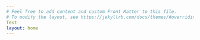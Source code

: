 ```yaml
---
# Feel free to add content and custom Front Matter to this file.
# To modify the layout, see https://jekyllrb.com/docs/themes/#overriding-theme-defaults
Test
layout: home
---
```

